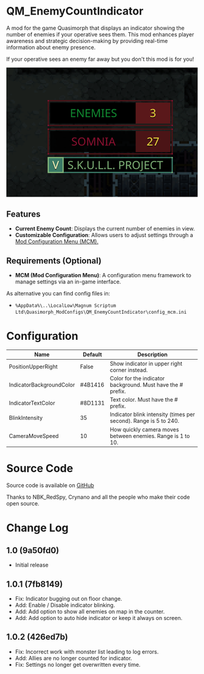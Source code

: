 # QM_EnemyCountIndicator

A mod for the game Quasimorph that displays an indicator showing the number of enemies if your operative sees them.
This mod enhances player awareness and strategic decision-making by providing real-time information about enemy presence.

If your operative sees an enemy far away but you don't this mod is for you!

![thumbnail icon](media/thumbnail.png)

## Features

- **Current Enemy Count**: Displays the current number of enemies in view.
- **Customizable Configuration**: Allows users to adjust settings through a [Mod Configuration Menu (MCM).](https://steamcommunity.com/sharedfiles/filedetails/?id=3469678797)

## Requirements (Optional)

- **MCM (Mod Configuration Menu)**: A configuration menu framework to manage settings via an in-game interface.

As alternative you can find config files in:
- `%AppData%\..\LocalLow\Magnum Scriptum Ltd\Quasimorph_ModConfigs\QM_EnemyCountIndicator\config_mcm.ini`

# Configuration

|Name|Default|Description|
|--|--|--|
|PositionUpperRight|False|Show indicator in upper right corner instead.|
|IndicatorBackgroundColor|#4B1416|Color for the indicator background. Must have the # prefix.|
|IndicatorTextColor|#8D1131|Text color. Must have the # prefix.|
|BlinkIntensity|35|Indicator blink intensity (times per second). Range is 5 to 240.|
|CameraMoveSpeed|10|How quickly camera moves between enemies. Range is 1 to 10.|


# Source Code
Source code is available on [GitHub](https://github.com/ARZUMATA/QM-ARZUMATA-EnemyCountIndicator)

Thanks to NBK_RedSpy, Crynano and all the people who make their code open source.

# Change Log
## 1.0 (9a50fd0)
* Initial release

## 1.0.1 (7fb8149)
* Fix: Indicator bugging out on floor change.
* Add: Enable / Disable indicator blinking.
* Add: Add option to show all enemies on map in the counter.
* Add: Add option to auto hide indicator or keep it always on screen.

## 1.0.2 (426ed7b)

* Fix: Incorrect work with monster list leading to log errors.
* Add: Allies are no longer counted for indicator.
* Fix: Settings no longer get overwritten every time.